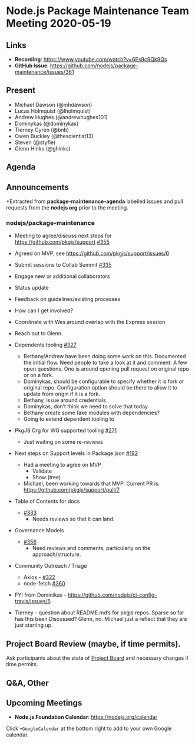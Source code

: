 ﻿# Node.js  Package Maintenance Team Meeting 2020-05-19

## Links

* **Recording**: https://www.youtube.com/watch?v=6Es9c9Qk9Qs  
* **GitHub Issue**: https://github.com/nodejs/package-maintenance/issues/361


## Present

* Michael Dawson (@mhdawson)
* Lucas Holmquist (@lholmquist)
* Andrew Hughes (@andrewhughes101)
* Dominykas (@dominykas)
* Tierney Cyren (@bnb)
* Owen Buckley (@thescientist13)
* Steven (@styfle)
* Glenn Hinks (@ghinks)

## Agenda

## Announcements
 
*Extracted from **package-maintenance-agenda** labelled issues and pull requests from the **nodejs org** prior to the meeting.

### nodejs/package-maintenance

* Meeting to agree/discuss next steps for https://github.com/pkgjs/support [#355](https://github.com/nodejs/package-maintenance/issues/355)
 * Agreed on MVP, see https://github.com/pkgjs/support/issues/6


* Submit sessions to Collab Summit [#335](https://github.com/nodejs/package-maintenance/issues/335)
 * Engage new or additional collaborators
 * Status update
  * Feedback on guidelines/existing processes
 * How can I get involved?
 * Coordinate with Wes around overlap with the Express session
 * Reach out to Glenn

* Dependents tooling [#327](https://github.com/nodejs/package-maintenance/issues/327)
  * Bethany/Andrew have been doing some work on this. Documented the initial flow.
    Need people to take a look at it and comment. A few open questions.
    One is around opening pull request on original repo or on a fork.
  * Dominykas, should be configurable to specify whether it is fork or original repo.
    Configuration option should be there to allow it to update from origin if it is a fork.
  * Bethany, issue around credentials
  * Dominykas, don’t think we need to solve that today.
  * Bethany create some fake modules with dependencies?
  * Going to extend dependent tooling to 


* PkgJS Org for WG supported tooling [#271](https://github.com/nodejs/package-maintenance/issues/271)
  * Just waiting on some re-reviews

* Next steps on Support levels in Package.json [#192](https://github.com/nodejs/package-maintenance/issues/192)
  * Had a meeting to agree on MVP
    * Validate 
    * Show (tree)
  * Michael, been working towards that MVP. Current PR is: https://github.com/pkgjs/support/pull/7

* Table of Contents for docs
  * [#333](https://github.com/nodejs/package-maintenance/pull/333)
    * Needs reviews so that it can land.

* Governance Models
  * [#356](https://github.com/nodejs/package-maintenance/pull/356)
    * Need reviews and comments, particularly on the approach/structure.

* Community Outreach / Triage
  * Axios - [#322](https://github.com/nodejs/package-maintenance/issues/322)
  * node-fetch [#360](https://github.com/nodejs/package-maintenance/issues/360)

* FYI from Dominikas - https://github.com/nodejs/ci-config-travis/issues/5

* Tierney - question about README.md’s for pkgjs repos.  Sparse so far has this been
   Discussed?  Glenn, no. Michael just a reflect that they are just starting up.

## Project Board Review (maybe, if time permits).

Ask participants about the state of [Project Board](https://github.com/nodejs/package-maintenance/projects/1) and necessary changes if time permits.

## Q&A, Other

## Upcoming Meetings


* **Node.js Foundation Calendar**: https://nodejs.org/calendar


Click `+GoogleCalendar` at the bottom right to add to your own Google calendar.
